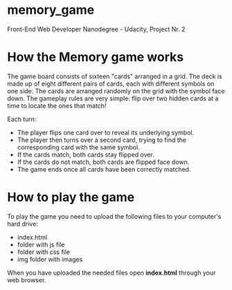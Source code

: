 # memory_game
Front-End Web Developer Nanodegree - Udacity, Project Nr. 2
# How the Memory game works
The game board consists of sixteen "cards" arranged in a grid. The deck is made up of eight different pairs of cards, each with different symbols on one side. The cards are arranged randomly on the grid with the symbol face down. The gameplay rules are very simple: flip over two hidden cards at a time to locate the ones that match!

Each turn:

- The player flips one card over to reveal its underlying symbol.
- The player then turns over a second card, trying to find the corresponding card with the same symbol.
- If the cards match, both cards stay flipped over.
- If the cards do not match, both cards are flipped face down.
- The game ends once all cards have been correctly matched.
# How to play the game
To play the game you need to upload the following files to your computer's hard drive:

- index.html
- folder with js file
- folder with css file
- img folder with images

When you have uploaded the needed files open **index.html** through your web browser.

